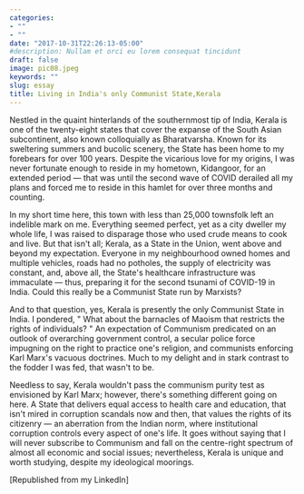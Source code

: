 ```yaml
---
categories:
- ""
- ""
date: "2017-10-31T22:26:13-05:00"
#description: Nullam et orci eu lorem consequat tincidunt 
draft: false
image: pic08.jpeg
keywords: ""
slug: essay
title: Living in India's only Communist State,Kerala
---
```


Nestled in the quaint hinterlands of the southernmost tip of India, Kerala is one of the twenty-eight states that cover the expanse of the South Asian subcontinent, also known colloquially as Bharatvarsha. Known for its sweltering summers and bucolic scenery, the State has been home to my forebears for over 100 years. Despite the vicarious love for my origins, I was never fortunate enough to reside in my hometown, Kidangoor, for an extended period — that was until the second wave of COVID derailed all my plans and forced me to reside in this hamlet for over three months and counting.

In my short time here, this town with less than 25,000 townsfolk left an indelible mark on me. Everything seemed perfect, yet as a city dweller my whole life, I was raised to disparage those who used crude means to cook and live. But that isn't all; Kerala, as a State in the Union, went above and beyond my expectation. Everyone in my neighbourhood owned homes and multiple vehicles, roads had no potholes, the supply of electricity was constant, and, above all, the State's healthcare infrastructure was immaculate  — thus, preparing it for the second tsunami of COVID-19 in India. Could this really be a Communist State run by Marxists? 

And to that question, yes, Kerala is presently the only Communist State in India. I pondered, " What about the barnacles of Maoism that restricts the rights of individuals? " An expectation of Communism predicated on an outlook of overarching government control, a secular police force impugning on the right to practice one's religion, and communists enforcing Karl Marx's vacuous doctrines. Much to my delight and in stark contrast to the fodder I was fed, that wasn't to be. 

Needless to say, Kerala wouldn't pass the communism purity test as envisioned by Karl Marx; however, there's something different going on here. A State that delivers equal access to health care and education, that isn't mired in corruption scandals now and then, that values the rights of its citizenry  —  an aberration from the Indian norm, where institutional corruption controls every aspect of one's life. It goes without saying that I will never subscribe to Communism and fall on the centre-right spectrum of almost all economic and social issues; nevertheless, Kerala is unique and worth studying, despite my ideological moorings.


[Republished from my LinkedIn]